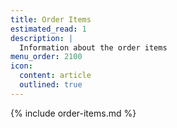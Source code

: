 ```yaml
---
title: Order Items
estimated_read: 1
description: |
  Information about the order items
menu_order: 2100
icon:
  content: article
  outlined: true
---
```


{% include order-items.md %}
